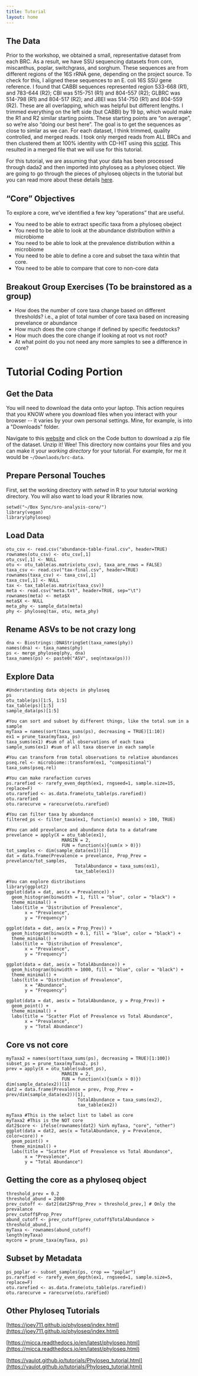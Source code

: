 ```yaml
---
title: Tutorial
layout: home
---
```


## The Data

Prior to the workshop, we obtained a small, representative dataset from each BRC.  As a result, we have SSU sequencing datasets from corn, miscanthus, poplar, switchgrass, and sorghum.  These sequences are from different regions of the 16S rRNA gene, depending on the project source.  To check for this, I aligned these sequences to an E. coli 16S SSU gene reference.  I found that CABBI sequences represented region 533-668 (R1), and 783-644 (R2); CBI was 515-751 (R1) and 804-557 (R2); GLBRC was 514-798 (R1) and 804-517 (R2); and JBEI was 514-750 (R1) and 804-559 (R2).  These are all overlapping, which was helpful but different lengths.  I trimmed everything on the left side (but CABBI) by 19 bp, which would make the R1 and R2 similar starting points.  These starting points are “on average”, so we’re also “doing our best here”.  The goal is to get the sequences as close to simlar as we can.  For each dataset, I think trimmed, quality controlled, and merged reads.  I took only merged reads from ALL BRCs and then clustered them at 100% identity with CD-HIT using this [script](https://github.com/dsamoht/utility/tree/main?tab=readme-ov-file#collapse_asvpy).  This resulted in a merged file that we will use for this tutorial.

For this tutorial, we are assuming that your data has been processed through dada2 and then imported into phyloseq as a phyloseq object.  We are going to go through the pieces of phyloseq objects in the tutorial but you can read more about these details [here](https://joey711.github.io/phyloseq/import-data.html).

## “Core” Objectives

To explore a core, we’ve identified a few key “operations” that are useful.
* You need to be able to extract specific taxa from a phyloseq obeject
* You need to be able to look at the abundance distribution within a microbiome
* You need to be able to look at the prevalence distribution within a microbiome
* You need to be able to define a core and subset the taxa wihtin that core.
* You need to be able to compare that core to non-core data

## Breakout Group Exercises (To be brainstored as a group)

* How does the number of core taxa change based on different thresholds?  i.e., a plot of total number of core taxa based on increasing prevelance or abundance
* How much does the core change if defined by specific feedstocks?
* How much does the core change if looking at root vs not root?
* At what point do you not need any more samples to see a difference in core?

# Tutorial Coding Portion

## Get the Data
You will need to download the data onto your laptop.  This action requires that you KNOW where you download files when you interact with your browser -- it varies by your own personal settings.  Mine, for example, is into a "Downloads" folder.  

Navigate to this [website](https://github.com/germs-lab/brc-data) and click on the Code button to download a zip file of the dataset.  Unzip it!  Wee!  This directory now contains your files and you can make it your *working directory* for your tutorial.  For example, for me it would be `~/Downlaods/brc-data`.

## Prepare Personal Touches

First, set the working directory with *setwd* in R to your tutorial working directory.  You will also want to load your R libraries now.

```
setwd("~/Box Sync/sro-analysis-core/")
library(vegan)
library(phyloseq)
```

## Load Data

```
otu_csv <- read.csv("abundance-table-final.csv", header=TRUE)
rownames(otu_csv) <- otu_csv[,1]
otu_csv[,1] <- NULL
otu <- otu_table(as.matrix(otu_csv), taxa_are_rows = FALSE)
taxa_csv <- read.csv("tax-final.csv", header=TRUE)
rownames(taxa_csv) <- taxa_csv[,1]
taxa_csv[,1] <- NULL
tax <- tax_table(as.matrix(taxa_csv))
meta <- read.csv("meta.txt", header=TRUE, sep="\t")
rownames(meta) <- meta$X
meta$X <- NULL
meta_phy <- sample_data(meta)
phy <- phyloseq(tax, otu, meta_phy)
```


## Rename ASVs to be not crazy long 

```
dna <- Biostrings::DNAStringSet(taxa_names(phy))
names(dna) <- taxa_names(phy)
ps <- merge_phyloseq(phy, dna)
taxa_names(ps) <- paste0("ASV", seq(ntaxa(ps)))
```

## Explore Data 

```
#Understanding data objects in phyloseq
ps
otu_table(ps)[1:5, 1:5]
tax_table(ps)[1:5]
sample_data(ps)[1:5]

#You can sort and subset by different things, like the total sum in a sample
myTaxa = names(sort(taxa_sums(ps), decreasing = TRUE)[1:10])
ex1 = prune_taxa(myTaxa, ps)
taxa_sums(ex1) #sum of all observations of each taxa
sample_sums(ex1) #sum of all taxa observe in each sample

#You can transform from total observations to relative abundances
pseq.rel <- microbiome::transform(ex1, "compositional")
taxa_sums(pseq.rel)

#You can make rarefaction curves
ps.rarefied <- rarefy_even_depth(ex1, rngseed=1, sample.size=15, replace=F)
otu.rarefied <- as.data.frame(otu_table(ps.rarefied))
otu.rarefied
otu.rarecurve = rarecurve(otu.rarefied)

#You can filter taxa by abundance
filtered_ps <- filter_taxa(ex1, function(x) mean(x) > 100, TRUE)

#You can add prevelance and abundance data to a dataframe
prevelance = apply(X = otu_table(ex1),
                     MARGIN = 2,
                     FUN = function(x){sum(x > 0)})
tot_samples <- dim(sample_data(ex1))[1]
dat = data.frame(Prevalence = prevelance, Prop_Prev = prevelance/tot_samples,
                          TotalAbundance = taxa_sums(ex1),
                          tax_table(ex1))

#You can explore distributions
library(ggplot2)
ggplot(data = dat, aes(x = Prevalence)) +
  geom_histogram(binwidth = 1, fill = "blue", color = "black") +
  theme_minimal() +
  labs(title = "Distribution of Prevalence",
       x = "Prevalence",
       y = "Frequency")

ggplot(data = dat, aes(x = Prop_Prev)) +
  geom_histogram(binwidth = 0.1, fill = "blue", color = "black") +
  theme_minimal() +
  labs(title = "Distribution of Prevalence",
       x = "Prevalence",
       y = "Frequency")

ggplot(data = dat, aes(x = TotalAbundance)) +
  geom_histogram(binwidth = 1000, fill = "blue", color = "black") +
  theme_minimal() +
  labs(title = "Distribution of Prevalence",
       x = "Abundance",
       y = "Frequency")

ggplot(data = dat, aes(x = TotalAbundance, y = Prop_Prev)) +
  geom_point() +
  theme_minimal() +
  labs(title = "Scatter Plot of Prevalence vs Total Abundance",
       x = "Prevalence",
       y = "Total Abundance")
```

## Core vs not core

```
myTaxa2 = names(sort(taxa_sums(ps), decreasing = TRUE)[1:100])
subset_ps = prune_taxa(myTaxa2, ps)
prev = apply(X = otu_table(subset_ps),
                     MARGIN = 2,
                     FUN = function(x){sum(x > 0)})
dim(sample_data(ex2))[1]
dat2 = data.frame(Prevalence = prev, Prop_Prev = prev/dim(sample_data(ex2))[1],
                           TotalAbundance = taxa_sums(ex2),
                           tax_table(ex2))

myTaxa #This is the select list to label as core
myTaxa2 #This is the NOT core
dat2$core <- ifelse(rownames(dat2) %in% myTaxa, "core", "other")
ggplot(data = dat2, aes(x = TotalAbundance, y = Prevalence, color=core)) +
  geom_point() +
  theme_minimal() +
  labs(title = "Scatter Plot of Prevalence vs Total Abundance",
       x = "Prevalence",
       y = "Total Abundance")
```

## Getting the core as a phyloseq object
```
threshold_prev = 0.2
threshold_abund = 2000
prev_cutoff <- dat2[dat2$Prop_Prev > threshold_prev,] # Only the prevalance
prev_cutoff$Prop_Prev
abund_cutoff <- prev_cutoff[prev_cutoff$TotalAbundance > threshold_abund,]
myTaxa <- rownames(abund_cutoff)
length(myTaxa)
mycore = prune_taxa(myTaxa, ps)
```

## Subset by Metadata
```
ps_poplar <- subset_samples(ps, crop == "poplar")
ps.rarefied <- rarefy_even_depth(ex1, rngseed=1, sample.size=5, replace=F)
otu.rarefied <- as.data.frame(otu_table(ps.rarefied))
otu.rarecurve = rarecurve(otu.rarefied)
```

## Other Phyloseq Tutorials

[https://joey711.github.io/phyloseq/index.html](https://joey711.github.io/phyloseq/index.html)

[https://micca.readthedocs.io/en/latest/phyloseq.html](https://micca.readthedocs.io/en/latest/phyloseq.html)

[https://vaulot.github.io/tutorials/Phyloseq_tutorial.html](https://vaulot.github.io/tutorials/Phyloseq_tutorial.html)


